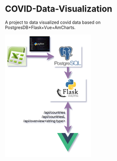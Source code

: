 # COVID-Data-Visualization
A project to data visualized covid data based on PostgresDB+Flask+Vue+AmCharts.

![strucutre](structure.png)
